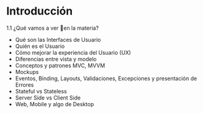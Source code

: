 # Introducción

1.1 ¿Qué vamos a ver en la materia?

* Qué son las Interfaces de Usuario
* Quién es el Usuario
* Cómo mejorar la experiencia del Usuario (UX)
* Diferencias entre vista y modelo
* Conceptos y patrones MVC, MVVM
* Mockups
* Eventos, Binding, Layouts, Validaciones, Excepciones y presentación de Errores
* Stateful vs Stateless
* Server Side vs Client Side
* Web, Mobile y algo de Desktop
